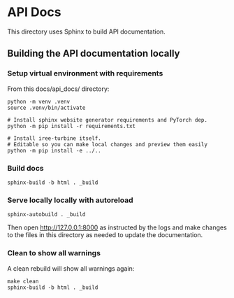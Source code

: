 # API Docs

This directory uses Sphinx to build API documentation.

## Building the API documentation locally

### Setup virtual environment with requirements

From this docs/api_docs/ directory:

```shell
python -m venv .venv
source .venv/bin/activate

# Install sphinx website generator requirements and PyTorch dep.
python -m pip install -r requirements.txt

# Install iree-turbine itself.
# Editable so you can make local changes and preview them easily
python -m pip install -e ../..
```

### Build docs

```shell
sphinx-build -b html . _build
```

### Serve locally locally with autoreload

```shell
sphinx-autobuild . _build
```

Then open http://127.0.0.1:8000 as instructed by the logs and make changes to
the files in this directory as needed to update the documentation.

### Clean to show all warnings

A clean rebuild will show all warnings again:

```shell
make clean
sphinx-build -b html . _build
```
